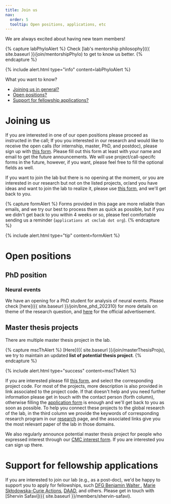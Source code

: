 ```yaml
---
title: Join us
nav:
  order: 5
  tooltip: Open positions, applications, etc
---
```


We are always excited about having new team members!

{% capture labPhyloAlert %}
Check [lab's mentorship philosophy]({{ site.baseurl }}/join/mentorshipPhylo) to get to know us better.
{% endcapture %}

{%
  include alert.html
  type="info"
  content=labPhyloAlert
%}

What you want to know?

- [Joining us in general?](#genDes)
- [Open positions?](#openPos)
- [Support for fellowship applications?](#supportFundApp)

 <a id="genDes"></a>
# Joining us

If you are interested in one of our open positions please proceed as instructed in the call; 
If you you interested in our research and would like to receive the open calls (for internship, master, PhD, and postdoc), please sign up with [this form](https://docs.google.com/forms/d/e/1FAIpQLSd8V5Mu8d-JwZXjs_Ck5toLl0IBg5pTpTrZs4A_QW-71pi13A/viewform?usp=sf_link).
Please fill out this form at least with your name and email to get the future announcements. We will use project/call-specifc forms in the future, however, if you want, please feel free to fill the optional fields as well.

If you want to join the lab but there is no opening at the moment, or you are interested in our research but not on the listed projects, or/and you have ideas and want to join the lab to realize it, please use [this form](https://forms.gle/z6YR9meiRH9VwbpP8), 
and we'll get back to you. 

{% capture formAlert %}
Forms provided in this page are more reliable than emails, and we try our best to process them as quick as possible, but if you we didn't get back to you within 4 weeks or so, please feel comfortable sending us a reminder (<tt>`applications at cmclab dot org`</tt>).
{% endcapture %}

{%
  include alert.html
  type="tip"
  content=formAlert
%}

 <a id="openPos"></a>
# Open positions
## PhD position
### Neural events
We have an opening for a PhD student for analysis of neural events. Please check [here]({{ site.baseurl }}/join/bne_phd_202310) for more details on theme of the research question, and [here](https://www.uniklinikum-dresden.de/de/jobs-und-karriere/stellenangebote/wissenschaft/phd-position-m-f-x) for the official advertisement.

## Master thesis projects

There are multiple master thesis project in the lab.

{% capture mscThAlert %}
[Here]({{ site.baseurl }}/join/masterThesisProjs), we try to maintain an updated **list of potential thesis project**.
{% endcapture %}

{%
  include alert.html
  type="success"
  content=mscThAlert
%}

If you are interested please fill [this form](https://forms.gle/wGbSMoEdqBXBtaG3A), and select the corresponding project code. 
For most of the projects, more description is also provided in link associated to the 
project code.
If that doesn't help and you need further information please get in touch with the contact person (forth column), otherwise filling the [application form](https://forms.gle/wGbSMoEdqBXBtaG3A) is enough and we'll get back to you as soon as possible.
To help you connect these projects to the global research of the lab, in the third column we provide the keywords of corresponding research program in our [research](/research) page, and the associated links give you the most relevant paper of the lab in those domains.

We also regularly announce potential master thesis project for people who expressed interest through our [CMC interest form](https://docs.google.com/forms/d/e/1FAIpQLSd8V5Mu8d-JwZXjs_Ck5toLl0IBg5pTpTrZs4A_QW-71pi13A/viewform?usp=sf_link). 
If you are interested you can sign up there.


 <a id="supportFundApp"></a>
# Support for fellowship applications

If you are interested to join our lab (e.g., as a post-doc), we'd be happy to support you to apply for fellowships, such [DFG Benjamin Walter ](https://www.dfg.de/foerderung/programme/einzelfoerderung/walter_benjamin/), [Marie Skłodowska-Curie Actions](https://marie-sklodowska-curie-actions.ec.europa.eu/actions/postdoctoral-fellowships), [DAAD](https://www.daad.de/en/study-and-research-in-germany/scholarships/daad-scholarships/), and others. Please get in touch with [Shervin Safavi]({{ site.baseurl }}/members/shervin-safavi).
